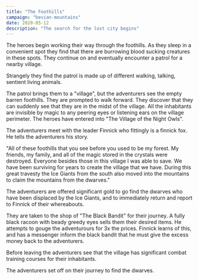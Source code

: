 ```yaml
---
title: "The Foothills"
campaign: "bevian-mountains"
date: 2020-05-12
description: "The search for the lost city begins"
---
```


The heroes begin working their way through the foothills. As they sleep in a convenient spot they find that there are burrowing blood sucking creatures in these spots. They continue on and eventually encounter a patrol for a nearby village. 

Strangely they find the patrol is made up of different walking, talking, sentient living animals.

The patrol brings them to a "village", but the adventurers see the empty barren foothills. They are prompted to walk forward. They discover that they can suddenly see that they are in the midst of the village. All the inhabitants are invisible by magic to any peering eyes or listening ears on the village perimeter. The heroes have entered into "The Village of the Night Owls".

The adventurers meet with the leader Finnick who fittingly is a finnick fox. He tells the adventurers his story. 

"All of these foothills that you see before you used to be my forest. My friends, my family, and all of the magic stored in the crystals were destroyed. Everyone besides those in this village I was able to save. We have been surviving for years to create the village that we have. During this great travesty the Ice Giants from the south also moved into the mountains to claim the mountains from the dwarves."

The adventurers are offered significant gold to go find the dwarves who have been displaced by the Ice Giants, and to immediately return and report to Finnick of their whereabouts. 

They are taken to the shop of "The Black Bandit" for their journey. A fully black racoon with beady greedy eyes sells them their desired items. He attempts to gouge the adventurours for 3x the prices. Finnick learns of this, and has a messenger inform the black bandit that he must give the excess money back to the adventurers. 

Before leaving the adventurers see that the village has significant combat training courses for their inhabitants.

The adventurers set off on their journey to find the dwarves.